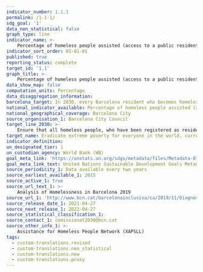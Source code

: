```yaml
---
indicator_number: 1.1.1
permalink: /1-1-1/
sdg_goal: '1'
data_non_statistical: false
graph_type: line
indicator_name: >-
    Percentage of homeless people assisted (access to a public residential resource, temporary resource or with sustained support)
indicator_sort_order: 01-01-01
published: true
reporting_status: complete
target_id: '1.1'
graph_title: >-
    Percentage of homeless people assisted (access to a public residential resource, temporary resource or with sustained support)
data_show_map: false
computation_units: Percentage
data_disaggregation_information:
barcelona_target: In 2030, every Barcelona resident who becomes homeless will have a bed to sleep in and food on the table, and the number of homeless people will be significantly reduced
national_indicator_available: Percentage of homeless people assisted (access to a public residential resource, temporary resource or with sustained support)
national_geographical_coverage: Barcelona City
source_organisation_1: Barcelona City Council
target_line_2030: >-
    Ensure that all homeless people, who have been registered as residents in the city for a minimum of two years, are assisted by the Assistance for Homeless People Network (XAPSLL)
target_name: Eradicate extreme poverty for everyone in the world, currently measured by a per-person income of less than $1.25 a day.
indicator_definition:
un_designated_tier: 1
un_custodian_agency: World Bank (WB)
goal_meta_link: 'https://unstats.un.org/sdgs/metadata/files/Metadata-01-01-01a.pdf'
goal_meta_link_text: United Nations Sustainable Development Goals Metadata (pdf 894kB)
source_periodicity_1: Data available every two years
source_earliest_available_1: 2015
source_active_1: true
source_url_text_1: >-
    Analysis of Homelessness in Barcelona 2019 
source_url_1: 'http://www.bcn.cat/barcelonainclusiva/ca/2019/11/Diagnosi_sensellarisme_2019_WEB.pdf'
source_release_date_1: 2021-04-27
source_next_release_1: 2022-04-27
source_statistical_classification_1: 
source_contact_1: comissionat2030@bcn.cat
source_other_info_1: >-
    Assistance for Homeless People Network (XAPSLL)
tags:
  - custom-translations.revised
  - custom-translations.non_statistical
  - custom-translations.new
  - custom-translations.proxy
---
```

